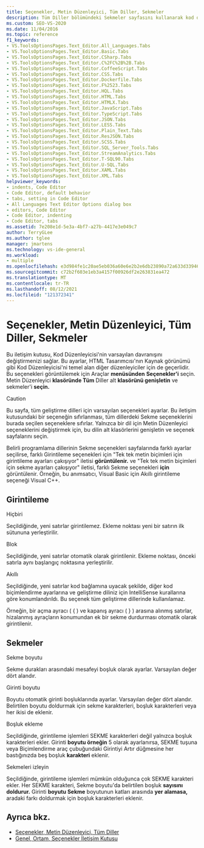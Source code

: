 ```yaml
---
title: Seçenekler, Metin Düzenleyici, Tüm Diller, Sekmeler
description: Tüm Diller bölümündeki Sekmeler sayfasını kullanarak kod düzenleyicisi sekmelerinin varsayılan davranışını değiştirme hakkında bilgi Visual Studio.
ms.custom: SEO-VS-2020
ms.date: 11/04/2016
ms.topic: reference
f1_keywords:
- VS.ToolsOptionsPages.Text_Editor.All_Languages.Tabs
- VS.ToolsOptionsPages.Text_Editor.Basic.Tabs
- VS.ToolsOptionsPages.Text_Editor.CSharp.Tabs
- VS.ToolsOptionsPages.Text_Editor.C%2FC%2B%2B.Tabs
- VS.ToolsOptionsPages.Text_Editor.CoffeeScript.Tabs
- VS.ToolsOptionsPages.Text_Editor.CSS.Tabs
- VS.ToolsOptionsPages.Text_Editor.Dockerfile.Tabs
- VS.ToolsOptionsPages.Text_Editor.F%2523.Tabs
- VS.ToolsOptionsPages.Text_Editor.HQL.Tabs
- VS.ToolsOptionsPages.Text_Editor.HTML.Tabs
- VS.ToolsOptionsPages.Text_Editor.HTMLX.Tabs
- VS.ToolsOptionsPages.Text_Editor.JavaScript.Tabs
- VS.ToolsOptionsPages.Text_Editor.TypeScript.Tabs
- VS.ToolsOptionsPages.Text_Editor.JSON.Tabs
- VS.ToolsOptionsPages.Text_Editor.LESS.Tabs
- VS.ToolsOptionsPages.Text_Editor.Plain_Text.Tabs
- VS.ToolsOptionsPages.Text_Editor.ResJSON.Tabs
- VS.ToolsOptionsPages.Text_Editor.SCSS.Tabs
- VS.ToolsOptionsPages.Text_Editor.SQL_Server_Tools.Tabs
- VS.ToolsOptionsPages.Text_Editor.StreamAnalytics.Tabs
- VS.ToolsOptionsPages.Text_Editor.T-SQL90.Tabs
- VS.ToolsOptionsPages.Text_Editor.U-SQL.Tabs
- VS.ToolsOptionsPages.Text_Editor.XAML.Tabs
- VS.ToolsOptionsPages.Text_Editor.XML.Tabs
helpviewer_keywords:
- indents, Code Editor
- Code Editor, default behavior
- tabs, setting in Code Editor
- All Languages Text Editor Options dialog box
- editors, Code Editor
- Code Editor, indenting
- Code Editor, tabs
ms.assetid: 7e208e1d-5e3a-4bf7-a27b-4417e3e049c7
author: TerryGLee
ms.author: tglee
manager: jmartens
ms.technology: vs-ide-general
ms.workload:
- multiple
ms.openlocfilehash: e3d984fe1c20ae5eb036a60e6e2b2e6db23890a72a633d33946463f0bcd61034
ms.sourcegitcommit: c72b2f603e1eb3a4157f00926df2e263831ea472
ms.translationtype: MT
ms.contentlocale: tr-TR
ms.lasthandoff: 08/12/2021
ms.locfileid: "121372341"
---
```

# <a name="options-text-editor-all-languages-tabs"></a>Seçenekler, Metin Düzenleyici, Tüm Diller, Sekmeler

Bu iletişim kutusu, Kod Düzenleyicisi'nin varsayılan davranışını değiştirmenizi sağlar. Bu ayarlar, HTML Tasarımcısı'nın Kaynak görünümü gibi Kod Düzenleyicisi'ni temel alan diğer düzenleyiciler için de geçerlidir. Bu seçenekleri görüntülemek için Araçlar **menüsünden** **Seçenekler'i** seçin. Metin Düzenleyici **klasöründe Tüm** Diller alt **klasörünü genişletin** ve sekmeler'i **seçin.**

> [!CAUTION]
> Bu sayfa, tüm geliştirme dilleri için varsayılan seçenekleri ayarlar. Bu iletişim kutusundaki bir seçeneğin sıfırlanması, tüm dillerdeki Sekme seçeneklerini burada seçilen seçeneklere sıfırlar. Yalnızca bir dil için Metin Düzenleyici seçeneklerini değiştirmek için, bu dilin alt klasörlerini genişletin ve seçenek sayfalarını seçin.

Belirli programlama dillerinin Sekme seçenekleri sayfalarında farklı ayarlar seçilirse, farklı Girintileme seçenekleri için "Tek tek metin biçimleri için girintileme ayarları çakışıyor" iletisi **görüntülenir.** ve "Tek tek metin biçimleri için sekme ayarları çakışıyor" iletisi, farklı Sekme seçenekleri **için** görüntülenir. Örneğin, bu anımsatıcı,  Visual Basic için Akıllı girintileme seçeneği Visual C++. 

## <a name="indenting"></a>Girintileme

Hiçbiri

Seçildiğinde, yeni satırlar girintilemez. Ekleme noktası yeni bir satırın ilk sütununa yerleştirilir.

Blok

Seçildiğinde, yeni satırlar otomatik olarak girintilenir. Ekleme noktası, önceki satırla aynı başlangıç noktasına yerleştirilir.

Akıllı

Seçildiğinde, yeni satırlar kod bağlamına uyacak şekilde, diğer kod biçimlendirme ayarlarına ve geliştirme diliniz için IntelliSense kurallarına göre konumlandırıldı. Bu seçenek tüm geliştirme dillerinde kullanılamaz.

Örneğin, bir açma ayracı ( { ) ve kapanış ayracı ( } ) arasına alınmış satırlar, hizalanmış ayraçların konumundan ek bir sekme durdurması otomatik olarak girintilenir.

## <a name="tabs"></a>Sekmeler

Sekme boyutu

Sekme durakları arasındaki mesafeyi boşluk olarak ayarlar. Varsayılan değer dört alandır.

Girinti boyutu

Boyutu otomatik girinti boşluklarında ayarlar. Varsayılan değer dört alandır. Belirtilen boyutu doldurmak için sekme karakterleri, boşluk karakterleri veya her ikisi de eklenir.

Boşluk ekleme

Seçildiğinde, girintileme işlemleri SEKME karakterleri değil yalnızca boşluk karakterleri ekler. Girinti **boyutu örneğin** 5 olarak ayarlanırsa, SEKME tuşuna veya Biçimlendirme araç çubuğundaki Girintiyi Artır düğmesine her bastığınızda beş boşluk **karakteri** eklenir. 

Sekmeleri izleyin

Seçildiğinde, girintileme işlemleri mümkün olduğunca çok SEKME karakteri ekler. Her SEKME karakteri, Sekme boyutu'da belirtilen boşluk **sayısını doldurur.** Girinti **boyutu Sekme** boyutunun katları arasında **yer alamasa,** aradaki farkı doldurmak için boşluk karakterleri eklenir.

## <a name="see-also"></a>Ayrıca bkz.

- [Seçenekler, Metin Düzenleyici, Tüm Diller](../../ide/reference/options-text-editor-all-languages.md)
- [Genel, Ortam, Seçenekler İletişim Kutusu](../../ide/reference/general-environment-options-dialog-box.md)
